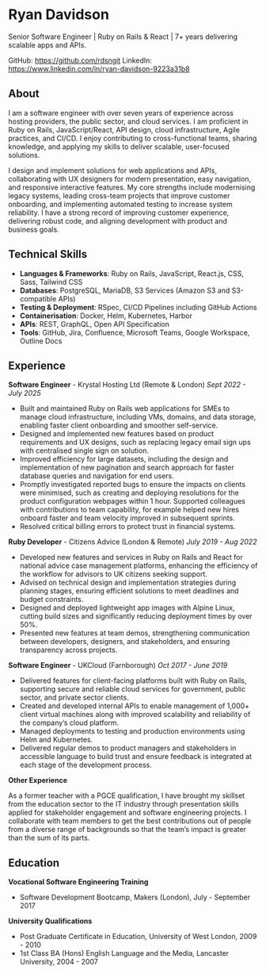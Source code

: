 # Ryan Davidson

Senior Software Engineer | Ruby on Rails & React | 7+ years delivering scalable apps and APIs.

GitHub: https://github.com/rdsngit
LinkedIn: https://www.linkedin.com/in/ryan-davidson-9223a31b8

## About

I am a software engineer with over seven years of experience across hosting providers, the public sector, and cloud services. I am proficient in Ruby on Rails, JavaScript/React, API design, cloud infrastructure, Agile practices, and CI/CD. I enjoy contributing to cross-functional teams, sharing knowledge, and applying my skills to deliver scalable, user-focused solutions.

I design and implement solutions for web applications and APIs, collaborating with UX designers for modern presentation, easy navigation, and responsive interactive features. My core strengths include modernising legacy systems, leading cross-team projects that improve customer onboarding, and implementing automated testing to increase system reliability. I have a strong record of improving customer experience, delivering robust code, and aligning development with product and business goals.

## Technical Skills

- **Languages & Frameworks**: Ruby on Rails, JavaScript, React.js, CSS, Sass, Tailwind CSS
- **Databases**: PostgreSQL, MariaDB, S3 Services (Amazon S3 and S3-compatible APIs)
- **Testing & Deployment**: RSpec, CI/CD Pipelines including GitHub Actions
- **Containerisation**: Docker, Helm, Kubernetes, Harbor
- **APIs**: REST, GraphQL, Open API Specification
- **Tools**: GitHub, Jira, Confluence, Microsoft Teams, Google Workspace, Outline Docs

## Experience

**Software Engineer** - Krystal Hosting Ltd (Remote & London)
_Sept 2022 - July 2025_

- Built and maintained Ruby on Rails web applications for SMEs to manage cloud infrastructure, including VMs, domains, and data storage, enabling faster client onboarding and smoother self-service.
- Designed and implemented new features based on product requirements and UX designs, such as replacing legacy email sign ups with centralised single sign on solution.
- Improved efficiency for large datasets, including the design and implementation of new pagination and search approach for faster database queries and navigation for end users.
- Promptly investigated reported bugs to ensure the impacts on clients were minimised, such as creating and deploying resolutions for the product configuration webpages within 1 hour.
  Supported colleagues with contributions to team capability, for example helped new hires onboard faster and team velocity improved in subsequent sprints.
- Resolved critical billing errors to protect trust in financial systems.

**Ruby Developer** - Citizens Advice (London & Remote)
_July 2019 - Aug 2022_

- Developed new features and services in Ruby on Rails and React for national advice case management platforms, enhancing the efficiency of the workflow for advisors to UK citizens seeking support.
- Advised on technical design and implementation strategies during planning stages, ensuring efficient solutions to meet deadlines and budget constraints.
- Designed and deployed lightweight app images with Alpine Linux, cutting build sizes and significantly reducing deployment times by over 50%.
- Presented new features at team demos, strengthening communication between developers, designers, and stakeholders, and ensuring transparency across projects.

**Software Engineer** - UKCloud (Farnborough)
_Oct 2017 - June 2019_

- Delivered features for client-facing platforms built with Ruby on Rails, supporting secure and reliable cloud services for government, public sector, and private sector clients.
- Created and developed internal APIs to enable management of 1,000+ client virtual machines along with improved scalability and reliability of the company’s cloud platform.
- Managed deployments to testing and production environments using Helm and Kubernetes.
- Delivered regular demos to product managers and stakeholders in accessible language to build trust and ensure feedback is integrated at each stage of the development process.

**Other Experience**

As a former teacher with a PGCE qualification, I have brought my skillset from the education sector to the IT industry through presentation skills applied for stakeholder engagement and software engineering projects. I collaborate with team members to get the best contributions out of people from a diverse range of backgrounds so that the team’s impact is greater than the sum of its parts.

## Education

**Vocational Software Engineering Training**

- Software Development Bootcamp, Makers (London), July - September 2017

**University Qualifications**

- Post Graduate Certificate in Education, University of West London, 2009 - 2010
- 1st Class BA (Hons) English Language and the Media, Lancaster University, 2004 - 2007
